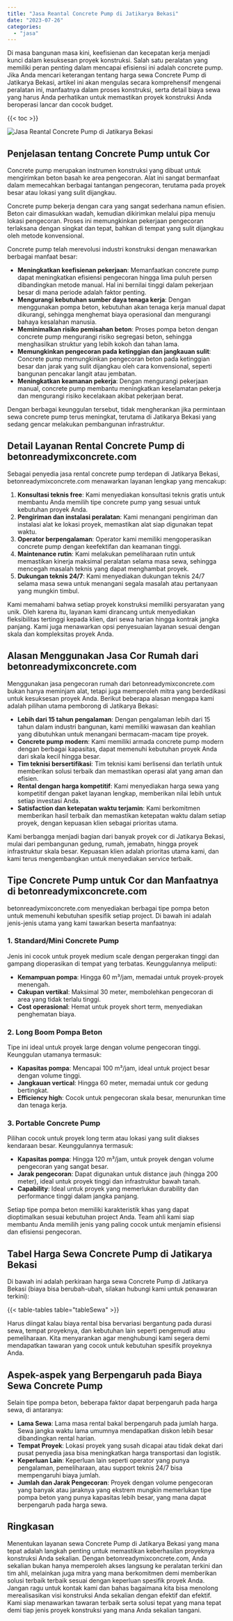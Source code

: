 ```yaml
---
title: "Jasa Reantal Concrete Pump di Jatikarya Bekasi"
date: "2023-07-26"
categories: 
  - "jasa"
---
```


Di masa bangunan masa kini, keefisienan dan kecepatan kerja menjadi kunci dalam kesuksesan proyek konstruksi. Salah satu peralatan yang memiliki peran penting dalam mencapai efisiensi ini adalah concrete pump. Jika Anda mencari keterangan tentang harga sewa Concrete Pump di Jatikarya Bekasi, artikel ini akan mengulas secara komprehensif mengenai peralatan ini, manfaatnya dalam proses konstruksi, serta detail biaya sewa yang harus Anda perhatikan untuk memastikan proyek konstruksi Anda beroperasi lancar dan cocok budget.

{{< toc >}}

![Jasa Reantal Concrete Pump di Jatikarya Bekasi](https://betoncor8.github.io/pump/concrete-pump%20(4).png)

## Penjelasan tentang Concrete Pump untuk Cor

Concrete pump merupakan instrumen konstruksi yang dibuat untuk mengirimkan beton basah ke area pengecoran. Alat ini sangat bermanfaat dalam memecahkan berbagai tantangan pengecoran, terutama pada proyek besar atau lokasi yang sulit dijangkau.

Concrete pump bekerja dengan cara yang sangat sederhana namun efisien. Beton cair dimasukkan wadah, kemudian dikirimkan melalui pipa menuju lokasi pengecoran. Proses ini memungkinkan pekerjaan pengecoran terlaksana dengan singkat dan tepat, bahkan di tempat yang sulit dijangkau oleh metode konvensional.

Concrete pump telah merevolusi industri konstruksi dengan menawarkan berbagai manfaat besar:

- **Meningkatkan keefisienan pekerjaan**: Memanfaatkan concrete pump dapat meningkatkan efisiensi pengecoran hingga lima puluh persen dibandingkan metode manual. Hal ini bernilai tinggi dalam pekerjaan besar di mana periode adalah faktor penting.
- **Mengurangi kebutuhan sumber daya tenaga kerja**: Dengan menggunakan pompa beton, kebutuhan akan tenaga kerja manual dapat dikurangi, sehingga menghemat biaya operasional dan mengurangi bahaya kesalahan manusia.
- **Meminimalkan risiko pemisahan beton**: Proses pompa beton dengan concrete pump mengurangi risiko segregasi beton, sehingga menghasilkan struktur yang lebih kokoh dan tahan lama.
- **Memungkinkan pengecoran pada ketinggian dan jangkauan sulit**: Concrete pump memungkinkan pengecoran beton pada ketinggian besar dan jarak yang sulit dijangkau oleh cara konvensional, seperti bangunan pencakar langit atau jembatan.
- **Meningkatkan keamanan pekerja**: Dengan mengurangi pekerjaan manual, concrete pump membantu meningkatkan keselamatan pekerja dan mengurangi risiko kecelakaan akibat pekerjaan berat.

Dengan berbagai keunggulan tersebut, tidak mengherankan jika permintaan sewa concrete pump terus meningkat, terutama di Jatikarya Bekasi yang sedang gencar melakukan pembangunan infrastruktur.

## Detail Layanan Rental Concrete Pump di betonreadymixconcrete.com

Sebagai penyedia jasa rental concrete pump terdepan di Jatikarya Bekasi, betonreadymixconcrete.com menawarkan layanan lengkap yang mencakup:

1. **Konsultasi teknis free**: Kami menyediakan konsultasi teknis gratis untuk membantu Anda memilih tipe concrete pump yang sesuai untuk kebutuhan proyek Anda.
2. **Pengiriman dan instalasi peralatan**: Kami menangani pengiriman dan instalasi alat ke lokasi proyek, memastikan alat siap digunakan tepat waktu.
3. **Operator berpengalaman**: Operator kami memiliki mengoperasikan concrete pump dengan keefektifan dan keamanan tinggi.
4. **Maintenance rutin**: Kami melakukan pemeliharaan rutin untuk memastikan kinerja maksimal peralatan selama masa sewa, sehingga mencegah masalah teknis yang dapat menghambat proyek.
5. **Dukungan teknis 24/7**: Kami menyediakan dukungan teknis 24/7 selama masa sewa untuk menangani segala masalah atau pertanyaan yang mungkin timbul.

Kami memahami bahwa setiap proyek konstruksi memiliki persyaratan yang unik. Oleh karena itu, layanan kami dirancang untuk menyediakan fleksibilitas tertinggi kepada klien, dari sewa harian hingga kontrak jangka panjang. Kami juga menawarkan opsi penyesuaian layanan sesuai dengan skala dan kompleksitas proyek Anda.

## Alasan Menggunakan Jasa Cor Rumah dari betonreadymixconcrete.com

Menggunakan jasa pengecoran rumah dari betonreadymixconcrete.com bukan hanya meminjam alat, tetapi juga memperoleh mitra yang berdedikasi untuk kesuksesan proyek Anda. Berikut beberapa alasan mengapa kami adalah pilihan utama pemborong di Jatikarya Bekasi:

- **Lebih dari 15 tahun pengalaman**: Dengan pengalaman lebih dari 15 tahun dalam industri bangunan, kami memiliki wawasan dan keahlian yang dibutuhkan untuk menangani bermacam-macam tipe proyek.
- **Concrete pump modern**: Kami memiliki armada concrete pump modern dengan berbagai kapasitas, dapat memenuhi kebutuhan proyek Anda dari skala kecil hingga besar.
- **Tim teknisi bersertifikasi**: Tim teknisi kami berlisensi dan terlatih untuk memberikan solusi terbaik dan memastikan operasi alat yang aman dan efisien.
- **Rental dengan harga kompetitif**: Kami menyediakan harga sewa yang kompetitif dengan paket layanan lengkap, memberikan nilai lebih untuk setiap investasi Anda.
- **Satisfaction dan ketepatan waktu terjamin**: Kami berkomitmen memberikan hasil terbaik dan memastikan ketepatan waktu dalam setiap proyek, dengan kepuasan klien sebagai prioritas utama.

Kami berbangga menjadi bagian dari banyak proyek cor di Jatikarya Bekasi, mulai dari pembangunan gedung, rumah, jemabatn, hingga proyek infrastruktur skala besar. Kepuasan klien adalah prioritas utama kami, dan kami terus mengembangkan untuk menyediakan service terbaik.

## Tipe Concrete Pump untuk Cor dan Manfaatnya di betonreadymixconcrete.com

betonreadymixconcrete.com menyediakan berbagai tipe pompa beton untuk memenuhi kebutuhan spesifik setiap project. Di bawah ini adalah jenis-jenis utama yang kami tawarkan beserta manfaatnya:

### 1\. Standard/Mini Concrete Pump

Jenis ini cocok untuk proyek medium scale dengan pergerakan tinggi dan gampang dioperasikan di tempat yang terbatas. Keunggulannya meliputi:

- **Kemampuan pompa**: Hingga 60 m³/jam, memadai untuk proyek-proyek menengah.
- **Cakupan vertikal**: Maksimal 30 meter, membolehkan pengecoran di area yang tidak terlalu tinggi.
- **Cost operasional**: Hemat untuk proyek short term, menyediakan penghematan biaya.

### 2\. Long Boom Pompa Beton

Tipe ini ideal untuk proyek large dengan volume pengecoran tinggi. Keunggulan utamanya termasuk:

- **Kapasitas pompa**: Mencapai 100 m³/jam, ideal untuk project besar dengan volume tinggi.
- **Jangkauan vertical**: Hingga 60 meter, memadai untuk cor gedung bertingkat.
- **Efficiency high**: Cocok untuk pengecoran skala besar, menurunkan time dan tenaga kerja.

### 3\. Portable Concrete Pump

Pilihan cocok untuk proyek long term atau lokasi yang sulit diakses kendaraan besar. Keunggulannya termasuk:

- **Kapasitas pompa**: Hingga 120 m³/jam, untuk proyek dengan volume pengecoran yang sangat besar.
- **Jarak pengecoran**: Dapat digunakan untuk distance jauh (hingga 200 meter), ideal untuk proyek tinggi dan infrastruktur bawah tanah.
- **Capability**: Ideal untuk proyek yang memerlukan durability dan performance tinggi dalam jangka panjang.

Setiap tipe pompa beton memiliki karakteristik khas yang dapat dioptimalkan sesuai kebutuhan project Anda. Team ahli kami siap membantu Anda memilih jenis yang paling cocok untuk menjamin efisiensi dan efisiensi pengecoran.

## Tabel Harga Sewa Concrete Pump di Jatikarya Bekasi

Di bawah ini adalah perkiraan harga sewa Concrete Pump di Jatikarya Bekasi (biaya bisa berubah-ubah, silakan hubungi kami untuk penawaran terkini):

{{< table-tables table="tableSewa" >}}

Harus diingat kalau biaya rental bisa bervariasi bergantung pada durasi sewa, tempat proyeknya, dan kebutuhan lain seperti pengemudi atau pemeliharaan. Kita menyarankan agar menghubungi kami segera demi mendapatkan tawaran yang cocok untuk kebutuhan spesifik proyeknya Anda.

## Aspek-aspek yang Berpengaruh pada Biaya Sewa Concrete Pump

Selain tipe pompa beton, beberapa faktor dapat berpengaruh pada harga sewa, di antaranya:

- **Lama Sewa**: Lama masa rental bakal berpengaruh pada jumlah harga. Sewa jangka waktu lama umumnya mendapatkan diskon lebih besar dibandingkan rental harian.
- **Tempat Proyek**: Lokasi proyek yang susah dicapai atau tidak dekat dari pusat penyedia jasa bisa meningkatkan harga transportasi dan logistik.
- **Keperluan Lain**: Keperluan lain seperti operator yang punya pengalaman, pemeliharaan, atau support teknis 24/7 bisa mempengaruhi biaya jumlah.
- **Jumlah dan Jarak Pengecoran**: Proyek dengan volume pengecoran yang banyak atau jaraknya yang ekstrem mungkin memerlukan tipe pompa beton yang punya kapasitas lebih besar, yang mana dapat berpengaruh pada harga sewa.

## Ringkasan

Menentukan layanan sewa Concrete Pump di Jatikarya Bekasi yang mana tepat adalah langkah penting untuk memastikan keberhasilan proyeknya konstruksi Anda sekalian. Dengan betonreadymixconcrete.com, Anda sekalian bukan hanya memperoleh akses langsung ke peralatan terkini dan tim ahli, melainkan juga mitra yang mana berkomitmen demi memberikan solusi terbaik terbaik sesuai dengan keperluan spesifik proyek Anda. Jangan ragu untuk kontak kami dan bahas bagaimana kita bisa menolong merealisasikan visi konstruksi Anda sekalian dengan efektif dan efektif. Kami siap menawarkan tawaran terbaik serta solusi tepat yang mana tepat demi tiap jenis proyek konstruksi yang mana Anda sekalian tangani.
